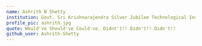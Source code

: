 ```yaml
---
name: Ashrith N Shetty 
institution: Govt. Sri Krishnarajendra Silver Jubilee Technological Institute
profile_pic: ashrith.jpg 
quote: Would've Should've Could've. Didnt't!! Didn't!! Didn't!! 
github_user: Ashrith-Shetty
---
```

